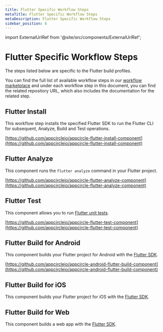 ```yaml
---
title: Flutter Specific Workflow Steps
metaTitle: Flutter Specific Workflow Steps
metaDescription: Flutter Specific Workflow Steps
sidebar_position: 6
---
```


import ExternalUrlRef from '@site/src/components/ExternalUrlRef';

# Flutter Specific Workflow Steps

The steps listed below are specific to the Flutter build profiles.

You can find the full list of available workflow steps in our [workflow marketplace](https://github.com/appcircleio/appcircle-workflow-components) and under each workflow step in this document, you can find the related repository URL, which also includes the documentation for the related step.

## Flutter Install

This workflow step installs the specified Flutter SDK to run the Flutter CLI for subsequent, Analyze, Build and Test operations.

​[https://github.com/appcircleio/appcircle-flutter-install-component](https://github.com/appcircleio/appcircle-flutter-install-component)​

## Flutter Analyze

This component runs the `flutter analyze` command in your Flutter project.

​[https://github.com/appcircleio/appcircle-flutter-analyze-component](https://github.com/appcircleio/appcircle-flutter-analyze-component)

## Flutter Test

This component allows you to run [Flutter unit tests](https://flutter.dev/docs/cookbook/testing/unit/introduction#run-tests-in-a-terminal).

​[https://github.com/appcircleio/appcircle-flutter-test-component](https://github.com/appcircleio/appcircle-flutter-test-component)

## Flutter Build for Android

This component builds your Flutter project for Android with the [Flutter SDK](https://github.com/flutter/flutter).

​[https://github.com/appcircleio/appcircle-android-flutter-build-component](https://github.com/appcircleio/appcircle-android-flutter-build-component)​

## Flutter Build for iOS

This component builds your Flutter project for iOS with the [Flutter SDK](https://github.com/flutter/flutter).

<ExternalUrlRef url="https://github.com/appcircleio/appcircle-ios-flutter-build-component" title="Appcircle Flutter iOS Build Component"/>

## ​Flutter Build for Web

This component builds a web app with the [Flutter SDK](https://flutter.dev/docs/deployment/web#building-the-app-for-release).

<ExternalUrlRef url="https://github.com/appcircleio/appcircle-flutter-web-build-component" title="Appcircle Flutter Web Build Component"/>
